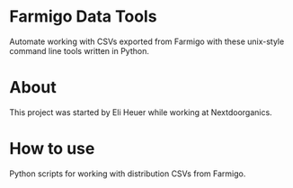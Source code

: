 # Farmigo Data Tools
Automate working with CSVs exported from Farmigo with these unix-style command line tools written in Python. 

# About
This project was started by Eli Heuer while working at Nextdoorganics. 

# How to use
Python scripts for working with distribution CSVs from Farmigo.
